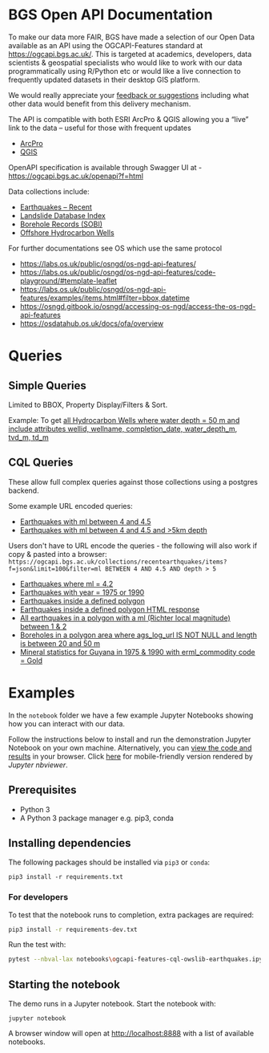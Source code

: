 # BGS Open API Documentation

To make our data more FAIR, BGS have made a selection of our Open Data available as an API using the OGCAPI-Features standard at https://ogcapi.bgs.ac.uk/. This is targeted at academics, developers, data scientists & geospatial specialists who would like to work with our data programmatically using R/Python etc or would like a live connection to frequently updated datasets in their desktop GIS platform.

We would really appreciate your [feedback or suggestions](https://github.com/BritishGeologicalSurvey/BGS-OGCAPI-Documentation/issues) including what other data would benefit from this delivery mechanism.

The API is compatible with both ESRI ArcPro & QGIS allowing you a “live” link to the data – useful for those with frequent updates

- [ArcPro](https://pro.arcgis.com/en/pro-app/2.8/help/data/services/add-ogc-api-services.htm)
- [QGIS](https://docs.qgis.org/3.22/en/docs/training_manual/online_resources/wfs.html)

OpenAPI specification is available through Swagger UI at - https://ogcapi.bgs.ac.uk/openapi?f=html

Data collections include:

- [Earthquakes – Recent](https://ogcapi.bgs.ac.uk/collections/recentearthquakes)
- [Landslide Database Index](https://ogcapi.bgs.ac.uk/collections/landslideindex)
- [Borehole Records (SOBI)](https://ogcapi.bgs.ac.uk/collections/onshoreboreholeindex)
- [Offshore Hydrocarbon Wells](https://ogcapi.bgs.ac.uk/collections/offshore-hydrocarbon-wells)

For further documentations see OS which use the same protocol
- https://labs.os.uk/public/osngd/os-ngd-api-features/
- https://labs.os.uk/public/osngd/os-ngd-api-features/code-playground/#template-leaflet
- https://labs.os.uk/public/osngd/os-ngd-api-features/examples/items.html#filter=bbox,datetime
- https://osngd.gitbook.io/osngd/accessing-os-ngd/access-the-os-ngd-api-features
- https://osdatahub.os.uk/docs/ofa/overview

# Queries

## Simple Queries

Limited to BBOX, Property Display/Filters & Sort.

Example: To get [all Hydrocarbon Wells where water depth = 50 m and include attributes wellid, wellname, completion_date, water_depth_m, tvd_m, td_m](https://ogcapi.bgs.ac.uk/collections/offshore-hydrocarbon-wells/items?f=json&lang=en-US&limit=10&properties=wellid,wellname,completion_date,water_depth_m,tvd_m,td_m&water_depth_m=50)

## CQL Queries

These allow full complex queries against those collections using a postgres backend.

Some example URL encoded queries:

- [Earthquakes with ml between 4 and 4.5](https://ogcapi.bgs.ac.uk/collections/recentearthquakes/items?f=json&limit=100&filter=ml%20BETWEEN%204%20AND%204.5)
- [Earthquakes with ml between 4 and 4.5 and &gt;5km depth](https://ogcapi.bgs.ac.uk/collections/recentearthquakes/items?f=json&limit=100&filter=ml%20BETWEEN%204%20AND%204.5%20AND%20depth%20%3E%205)

Users don't have to URL encode the queries - the following will also work if copy & pasted into a browser:
`https://ogcapi.bgs.ac.uk/collections/recentearthquakes/items?f=json&limit=100&filter=ml BETWEEN 4 AND 4.5 AND depth > 5`

- [Earthquakes where ml = 4.2](https://ogcapi.bgs.ac.uk/collections/recentearthquakes/items?f=json&limit=100&filter=ml=%274.2%27)
- [Earthquakes with year = 1975 or 1990](https://ogcapi.bgs.ac.uk/collections/recentearthquakes/items?f=json&limit=100&filter=year%20IN%20(%271975%27,%271990%27))
- [Earthquakes inside a defined polygon](https://ogcapi.bgs.ac.uk/collections/recentearthquakes/items?f=json&limit=100&filter=INTERSECTS(shape_wmerc,POLYGON((-4.724%2050.238,-5.021%2050.351,-5.394%2050.393,-5.735%2050.238,-5.812%2050.041,-5.416%2049.921,-4.988%2049.886,-4.724%2050.238))))
- [Earthquakes inside a defined polygon HTML response](https://ogcapi.bgs.ac.uk/collections/recentearthquakes/items?filter=INTERSECTS(shape_wmerc,POLYGON((-4.724%2050.238,-5.021%2050.351,-5.394%2050.393,-5.735%2050.238,-5.812%2050.041,-5.416%2049.921,-4.988%2049.886,-4.724%2050.238)))&limit=100)
- [All earthquakes in a polygon with a ml (Richter local magnitude) between 1 &amp; 2](https://ogcapi.bgs.ac.uk/collections/recentearthquakes/items?limit=100&filter=INTERSECTS(shape_wmerc,POLYGON((-4.724%2050.238,-5.021%2050.351,-5.394%2050.393,-5.735%2050.238,-5.812%2050.041,-5.416%2049.921,-4.988%2049.886,-4.724%2050.238)))%20AND%20ml%20BETWEEN%201%20AND%202)
- [Boreholes in a polygon area where ags_log_url IS NOT NULL and length is between 20 and 50 m](https://ogcapi.bgs.ac.uk/collections/onshoreboreholeindex/items?f=json&filter=INTERSECTS%28shape,POLYGON%28%28-4.724%2050.238,-5.021%2050.351,-5.394%2050.393,-5.735%2050.238,-5.812%2050.041,-5.416%2049.921,-4.988%2049.886,-4.724%2050.238%29%29%29%20AND%20ags_log_url%20IS%20NOT%20NULL%20AND%20length%20BETWEEN%2010%20AND%2050&limit=10000)
- [Mineral statistics for Guyana in 1975 &amp; 1990 with erml_commodity code = Gold](https://ogcapi.bgs.ac.uk/collections/world-mineral-statistics/items?filter=erml_commodity%20LIKE%20%27Gold%27%20AND%20yearbook%20IN%20(%271975%27,%271990%27)%20AND%20iso3%20=%20GUY&f=json&limit=100)

# Examples

In the `notebook` folder we have a few example Jupyter Notebooks showing how you can interact with our data.

Follow the instructions below to install and run the demonstration Jupyter Notebook on your own
machine.  Alternatively, you can [view the code and results](notebooks\ogcapi-features-cql-owslib-earthquakes.ipynb) in your browser.  Click [here](https://nbviewer.org/github/BritishGeologicalSurvey/BGS-OGCAPI-Documentation/blob/main/notebooks/ogcapi-features-cql-owslib-earthquakes.ipynb) for mobile-friendly version rendered by _Jupyter nbviewer_.

## Prerequisites

+ Python 3
+ A Python 3 package manager e.g. pip3, conda

## Installing dependencies

The following packages should be installed via `pip3` or `conda`:

```
pip3 install -r requirements.txt
```

### For developers

To test that the notebook runs to completion, extra packages are required:

```bash
pip3 install -r requirements-dev.txt
```

Run the test with:

```bash
pytest --nbval-lax notebooks\ogcapi-features-cql-owslib-earthquakes.ipynb
```

## Starting the notebook

The demo runs in a Jupyter notebook.  Start the notebook with:

```
jupyter notebook
```

A browser window will open at [http://localhost:8888](http://localhost:8888)
with a list of available notebooks.
